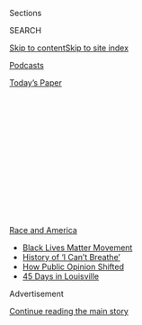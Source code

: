 <div id="app">

<div>

<div>

<div>

<div class="NYTAppHideMasthead css-1q2w90k e1suatyy0">

<div class="section css-ui9rw0 e1suatyy2">

<div class="css-eph4ug er09x8g0">

<div class="css-6n7j50">

</div>

<span class="css-1dv1kvn">Sections</span>

<div class="css-10488qs">

<span class="css-1dv1kvn">SEARCH</span>

</div>

[Skip to content](#site-content)[Skip to site
index](#site-index)

</div>

<div id="masthead-section-label" class="css-1wr3we4 eaxe0e00">

[Podcasts](https://www.nytimes.com/spotlight/podcasts)

</div>

<div class="css-10698na e1huz5gh0">

</div>

</div>

<div id="masthead-bar-one" class="section hasLinks css-15hmgas e1csuq9d3">

<div class="css-uqyvli e1csuq9d0">

</div>

<div class="css-1uqjmks e1csuq9d1">

</div>

<div class="css-9e9ivx">

[](https://myaccount.nytimes.com/auth/login?response_type=cookie&client_id=vi)

</div>

<div class="css-1bvtpon e1csuq9d2">

[Today’s
Paper](https://www.nytimes.com/section/todayspaper)

</div>

</div>

</div>

</div>

<div data-aria-hidden="false">

<div id="site-content" data-role="main">

<div>

<div class="css-1aor85t" style="opacity:0.000000001;z-index:-1;visibility:hidden">

<div class="css-1hqnpie">

<div class="css-epjblv">

<span class="css-17xtcya">[Podcasts](/spotlight/podcasts)</span><span class="css-x15j1o">|</span><span class="css-fwqvlz">So
Y’all Finally Get
It</span>

</div>

<div class="css-k008qs">

<div class="css-1iwv8en">

<span class="css-18z7m18"></span>

<div>

</div>

</div>

<span class="css-1n6z4y">https://nyti.ms/38Hzu7r</span>

<div class="css-1705lsu">

<div class="css-4xjgmj">

<div class="css-4skfbu" data-role="toolbar" data-aria-label="Social Media Share buttons, Save button, and Comments Panel with current comment count" data-testid="share-tools">

  - 
  - 
  - 
  - 
    
    <div class="css-6n7j50">
    
    </div>

  - 

</div>

</div>

</div>

</div>

</div>

</div>

<div id="NYT_TOP_BANNER_REGION" class="css-13pd83m">

<div>

<div id="styln-prism-menu-1590763508878" class="section interactive-content interactive-size-medium css-1edisqu">

<div class="css-17ih8de interactive-body">

<div id="scroll-container" class="css-1gj85ro">

[<span class="styln-title-wrap"><span class="css-1pje3qr">Race
and</span><span class="css-1pje3qr">
America</span></span>](https://www.nytimes.com/news-event/george-floyd-protests-minneapolis-new-york-los-angeles?action=click&pgtype=Article&state=default&region=TOP_BANNER&context=storylines_menu)

  - [Black Lives Matter
    Movement](https://www.nytimes.com/interactive/2020/07/03/us/george-floyd-protests-crowd-size.html?action=click&pgtype=Article&state=default&region=TOP_BANNER&context=storylines_menu)
  - [History of ‘I Can’t
    Breathe’](https://www.nytimes.com/interactive/2020/06/28/us/i-cant-breathe-police-arrest.html?action=click&pgtype=Article&state=default&region=TOP_BANNER&context=storylines_menu)
  - [How Public Opinion
    Shifted](https://www.nytimes.com/interactive/2020/06/10/upshot/black-lives-matter-attitudes.html?action=click&pgtype=Article&state=default&region=TOP_BANNER&context=storylines_menu)
  - [45 Days in
    Louisville](https://www.nytimes.com/interactive/2020/07/16/us/black-lives-matter-protests-louisville-breonna-taylor.html?action=click&pgtype=Article&state=default&region=TOP_BANNER&context=storylines_menu)

</div>

</div>

</div>

</div>

</div>

<div id="top-wrapper" class="css-1sy8kpn">

<div id="top-slug" class="css-l9onyx">

Advertisement

</div>

[Continue reading the main
story](#after-top)

<div class="ad top-wrapper" style="text-align:center;height:100%;display:block;min-height:250px">

<div id="top" class="place-ad" data-position="top" data-size-key="top">

</div>

</div>

<div id="after-top">

</div>

</div>

<div>

<div class="css-1g7y0i5 e1drnplw0">

<div class="css-1ceswkc e1drnplw1">

</div>

<div class="css-f2fzwx e1drnplw2">

<div data-aria-labelledby="modal-title" data-role="region">

<div id="modal-title" class="css-mln36k">

transcript

</div>

<div class="css-pbq7ev">

</div>

<span>Back to Still
Processing</span>

<div class="css-f6lhej">

<div class="css-1ialerq">

<div class="css-1701swk">

bars

</div>

<div>

<div class="css-1t7yl1y">

0:00/26:29

</div>

<div class="css-og85jy">

\-26:29

</div>

</div>

</div>

</div>

<div class="css-15fbio0">

<div class="css-1p4nyns">

transcript

## So Y’all Finally Get It

### Hosted by Wesley Morris and Jenna Wortham. Produced by Hans Buetow and edited by Sara Sarasohn.

#### America just won’t let us rest.

Thursday, July 9th, 2020

</div>

  - \[music\]

  - jenna wortham  
    Look, I know that we said we were on break until the fall. But —

  - \[laughter\]

  - jenna wortham  
    — so much happened, we just had to reunite and talk about it. So the
    first thing we did was a live event for New York Times Events. And
    we did it over video call a few weeks ago. And we wanted to share an
    excerpt of that conversation with our listeners, for those who might
    have missed it.

  - wesley morris  
    Right. And that day we were talking about empathy and hope. And
    those are still things that we’re going to continue to talk about,
    and things we’ve always talked about. And a lot of what we were
    doing with each other was the actual real time working out of our
    thoughts and our feelings. So it’s going to sound like we’re
    unplugged, basically, and just thinking through this without the —
    you know, all of the bells and whistles of a regular episode.

  - jenna wortham  
    It’s — we were where we were. And because we’re us, we realize
    there’s more to do. So good news, I guess? I don’t know. We’ve got
    two more episodes coming in the next two weeks. We dive into our
    thoughts, our feelings, and continue to process everything that’s
    happening in America right now.

  - wesley morris  
    Jenna, that is great news. It’s great news\!

  - jenna wortham  
    (LAUGHS) Yeah. So please enjoy the first part of our midsummer
    trilogy, and stay tuned for more.

  - \[music\]

  - jenna wortham  
    Well, thank you to everyone for joining us today. I’m Jenna Wortham.

  - wesley morris  
    I’m Wesley Morris. We’re two New York Times writers, stuck in our
    houses.

  - jenna wortham  
    And this is “Still Processing.”

\[laughter\]

\[music\]

  - jenna wortham  
    Well, we’re here today — we’re gathered here today —

  - wesley morris  
    Oh my goodness.

  - jenna wortham  
    — because this country won’t quit. It really won’t quit. I mean, I’m
    — listen. I was in the park today having lunch and with a friend,
    socially distant, and just taking a break offline. One of my
    meditation healer friends — we were just really taking in the air.
    And, you know, it’s in New York now — it’s as common as hearing a
    siren or anything else. You hear the cheers of “Black lives matter.”
    And it brings me to tears. I was running a little late for this. I
    stopped to watch the procession, and it was actually children. It
    was a a ton right in the middle of Bed-Stuy saying “Black kids
    matter.” And I was just openly weeping. That symbolism — I mean,
    that’s not symbolism. That’s, like, policy in action. You know?
    That, to me, is a political action that’s so important. And I’m
    like, yes, this is what it means to be alive right now in this
    moment in 2020. But I don’t trust it just because you’ve taped up a
    Black power fist onto the front or your business or on the front of
    your home. It’s got to look more — it just has to look more dynamic
    than that. Y’all got to show us more. And it needs to be more than
    this because this is a global problem. And it’s not just enough to
    put a banner on it. The banner is not a Band-Aid.

  - wesley morris  
    Right. Now, I agree. But OK, so what do you think — because I
    actually — I’ve been thinking a lot about what — the question is
    always, where do we go from here? There are some of America’s great
    thinkers wrestling with this question. And there’s no answer. Right?
    I mean, there’s no one answer. But I think we should ask for
    everything. There’s not a thing we shouldn’t be asking for.

  - jenna wortham  
    Yes.

  - wesley morris  
    I mean, shoot the moon? I want to shoot Saturn. This is the moment
    where there is no crazy thing to ask. Because if you know anything
    about what’s happened in this country, everything that’s led to this
    moment is the crazy thing.

  - jenna wortham  
    Right.

  - wesley morris  
    And asking to undo it is the only sane thing we can do. And I feel
    like asking for, asking for as much as we can get. Because, I’ve
    said this to you, and I’m just going to — I’m going to float this
    out here. I don’t know. This is not really truly tested material.

  - jenna wortham  
    Oh, OK.

  - wesley morris  
    But it is really important to think about what it means to treat all
    Americans like Black people. And white people, either seeing or
    experiencing what it’s like to be at the police — at the hands of
    the police, at the whims of the police in some cases —

  - jenna wortham  
    That’s right. That’s right.

  - wesley morris  
    — I think that the — let everybody go to a crappy public school or
    an underfunded public school in this country that is actively,
    actively starved of resources, actively neglected. The problem in
    this entire situation has always been a matter of empathy. It’s
    always been not being able to imagine that the people undergoing all
    this unequal treatment were actual people or that they didn’t
    deserve that.

  - jenna wortham  
    Yes.

  - wesley morris  
    Because what was happening with these other shootings before?

  - jenna wortham  
    Right. Right.

  - wesley morris  
    There would always be somebody who would have some extenuating
    circumstances they didn’t know anything about. And I think there’s —
    
    one of the things that’s been happening the whole time was the
    extenuating circumstance or extenuating excuse: “Well, they must
    have done something.”

  - jenna wortham  
    Right. Right.

  - wesley morris  
    Michael Brown must have done something. Eric Garner must have done
    something. But that question of what they did is immediately —

  - jenna wortham  
    Right.

  - wesley morris  
    — the cost can’t be their life for selling loose cigarettes.

  - jenna wortham  
    That’s right. So it’s like, the next question is, so what? Right?

  - wesley morris  
    Right.

  - jenna wortham  
    So what? It doesn’t give the police free license just to kill
    people, right, just to shoot people at will or all the other things
    they do. But, yeah, I agree. I’m listening.

  - wesley morris  
    So I’m saying that what we’ve got right now is the closing of an
    empathy gap. And some of that is just pure empirical experience on
    behalf of some of these people who were marching alongside Black
    people.

  - jenna wortham  
    Yes.

  - wesley morris  
    And it’s the experience of understanding — and I don’t know —
    there’s no way to quantify this, but I wonder how far out the
    empathy goes. Right? And this is why I’m saying there’s no thing
    that should not be demanded right now, in some ways.

  - jenna wortham  
    But my asterisk, to your point, is that there is an empathy gap
    that’s being closed. And I think I’m really urging for
    watchfulness around how much empathy there is, and kind of where
    it’s being directed. Right? Because the world and the country is
    outraged about George Floyd. And that same vector of outrage and
    anger is not being directed towards what happened to Breonna Taylor,
    what happened to Tony McDade. And so what is interesting to me right
    now, and what I’m really thinking through, is how do we make this
    moment as intersectional as possible and remind everyone that all
    Black lives matter? Right? Women matter. Queer people matter. Trans
    Black people matter. You know? And I think that it’s been tough
    because it’s mixed. Right? There is a lot of empathy around Mr.
    Floyd. But is that empathy being shared for Miss Taylor? Right? Is
    that empathy being shared for Miss Dior, who was attacked in
    Minneapolis as well? And so it needs to be inclusive. It has to be
    inclusive. Because, if not, then we’re just perpetuating the same
    systemic, misogynistic, patriarchical problems.
    
    There has to be enough empathy for all of us. It cannot just be
    about cis Black men, right, who are suffering at the hands of state
    violence. It has to be about everybody. So that’s kind of where I
    get a little bit tripped up. But I do want to say — OK, so as you’ve
    been talking I’ve been thinking. And something that is meaningful
    for me that I’ve seen, because I do think that cultural — cultural
    shifts do shape societal shifts. I mean, absolutely. And so small
    shifts like Legos, right, saying we’re not going to do any more
    police officer Legos — “COPS” coming off the air — although, I think
    that damage has been done. That’s a long overdue thing. Yeah. I
    think that it will be really interesting to see, well, how are
    police officers represented on all the “S.V.U.” shows going forward?
    How are police officers represented from here on out? I think that’s
    actually more interesting, to me. But the fact that those shifts are
    starting to happen feel important. Because, like you say, it’s like,
    we do get these — we get these images about what law and order mean
    imprinted into our minds. And to sort of start having some of that
    untangling happen in real time feels — I do think that’s what I feel
    strongly about.

  - wesley morris  
    I guess the reason I’m exasperated by some of these things is
    because they’re not even symbolic. They’re merely cosmetic. Right?

  - jenna wortham  
    Right.

  - wesley morris  
    And I think NASCAR vowing to purge its races of Confederate flag
    imagery is an interesting and meaningful symbolic change that I
    don’t see being enforced. To the degree that I’m a journalist at
    all —

  - jenna wortham  
    (LAUGHS)

  - wesley morris  
    — there’s a little tiny part of me that wants to put on a little
    disguise and just go down and just check things out. You can purge
    all the Confederate flags you want. You know what you can’t purge?
    My fear of going into a NASCAR race at Talladega.

  - jenna wortham  
    That very valid fear, my friend. Don’t you dare go. I will not let
    you go. But that’s the thing. It’s like, I don’t like how we’re
    being asked to gauge the sincerity of these decisions. And it feels
    like unfair labor that I have to do. It doesn’t feel valid or
    sincere at all to me.

  - wesley morris  
    But you and I went on the “CBS Morning Show” after — I don’t know if
    you remember this.

  - jenna wortham  
    Are you kidding me? Of course. Anyway, go on. Yes, we went on “CBS
    This Morning” after the white supremacist rally in Charlottesville.

  - wesley morris  
    Yeah. The question was, what kind of work do we need to do to get
    these things to stop? And we both almost said in unison, not our
    job. We’ve been doing it.

  - jenna wortham  
    Not on us. Yeah.

  - wesley morris  
    We’ve done it. But I really believe that. And I think that we have
    given, I mean, bread crumbs, blueprints, instruction manuals. It’s
    all already out there. And I think that one of the things that’s
    important about this moment that’s really interesting to think about
    is like, there are concrete — the ways in which now is different
    from five years ago is that Black Lives Matter was repeatedly dogged
    for not like, “What do y’all want? What do you want? What do you
    stand for?”

  - jenna wortham  
    You’re disorganized.

  - wesley morris  
    “What do you believe?”

  - jenna wortham  
    And I have to say, I think that’s why the question of empathy haunts
    me. Right? I don’t know what that means. And I’ve been revisiting
    Angela Davis and Kwame Ture. If you haven’t listened to — I think
    it’s his 1966 speech where Kwame Ture, who at the time, was
    Stokely Carmichael, gives this this speech about this idea of Black
    power, right at Berkeley, and is talking about you can’t just have
    empathy for Black people you’ve decided are good or OK. Because
    that, in itself, like, a type of Black life worth fighting for — is
    a — is a function of racism. And that’s something that I struggle
    with because I think, even being in Brooklyn, what does it mean to
    see a procession of people walking through Fort Greene, Flatbush,
    Bed-Stuy, saying Black life matters, and you’re white? Does it
    matter to you? Because, from where I’m sitting, you seem like you
    have no problem \[INAUDIBLE\] Black people out of this city, pushing
    Black people into different neighborhoods, pushing them out of their
    historically Black — I don’t know. So I think there is this kind of
    cognitive dissonance to this moment, too, of like, well, what — and
    I think that’s what I keep coming back to. It’s like, I can hold the
    enormity and the magnitude and tears. I was crying into the sunset
    last night, just really thinking about this kind of recognition
    that’s happening. And at the same time, this sort of deep
    reckoning and recognition that I don’t trust is happening on a
    cellular level, right, because of all of these ways in which the
    history of this country and the history of Black people in this
    world you know have not been treated as mattering. And so the idea —
    there’s a learning curve. There’s a curve. And so for this question
    of who — how do we get empathy, right, I think the empathy is there.
    But I think it’s still at a comfortable level. And I’m really
    interested in the discomforting empathy. Right? When you’re being
    asked to care about not just Black life when it involves our death,
    but when you’re being asked to care about Black life at every single
    level. Right? Like, Black life having the same access to housing as
    you. People having the same job opportunities — I mean, we’re seeing
    this racial reckoning happening online right now where all these
    people are coming out about experiencing macro aggressions and
    racism in different professions and fields. From the food industry,
    to media, to writing, to television, to — and it’s unearthing all of
    these ways in which people have felt marginalized, and not in a way
    that they were called, hey, you’re the n-word. Right? But like, oh,
    you’re not qualified. And all of these subliminal ways that racism
    manifests to keep Black people from having things that white people
    have \[INAUDIBLE\]. You know? I don’t know. So I, I just don’t —
    that’s the part — I just want to say that that’s the part, for me,
    that I don’t think is our work. I think white people really need to
    look inside themselves and think about how they really feel about
    Black people, and face their own anti-Blackness. Because, listen,
    growing up in America I had to face my own anti-Blackness. That’s
    work I had to do because I grew up in a culture steeped in it. So I
    had to do that work for myself. So I don’t believe that you don’t
    have it, too. Last thing I just want to say really quickly is that —

  - wesley morris  
    Last thing you want to say? This is your show\! You can say whatever
    you want.

  - jenna wortham  
    I’m sorry. I know\! But I feel like you were — I can see you and I
    know you so well that I know you want to say something. So that’s
    why I was just like, trying to rewind —

  - wesley morris  
    Not anymore. I’m in the choir, baby. Go on.

  - jenna wortham  
    I forgot, actually. It’ll come back to me.

  - wesley morris  
    (LAUGHS)

  - jenna wortham  
    Go ahead. After all that, I know. (LAUGHS) I keep lighting my palo
    santo because this conversation is making me so worked up. I’m like,
    I got to cleanse the air while we’re talking because it’s really
    heavy. But you said you were going to speak, so you speak. And then
    I’ll remember.

  - wesley morris  
    Well, no. I mean, what you were talking about was — you were sort of
    addressing all of the ways in which things would need to change in
    order for this to have achieved all that it has the potential to,
    right, and all of the ways in which Black Americans have been
    historically disserved. But it’s funny to talk about history.
    Because history is —
    
    it’s the present. Right? I mean, George Floyd’s death. That is a
    21st century death. It is a 20th century death. It’s a 19th century
    death. It’s an 18th century death. He died a death that’s been died
    for centuries. And so this idea of history is a really — I mean,
    we’ve been talking a lot since the pandemic hit, people have been
    joking about time. And I’ve been joking about time, knowing what day
    is what. I feel like there’s something about what’s happening right
    now that is beyond us.

  - jenna wortham  
    Yes. Yes.

  - wesley morris  
    It is cosmic.

  - jenna wortham  
    Yes. Speak.

  - wesley morris  
    And it is like somebody dialed for help in 1619 and somebody finally
    picked up the phone in 2020.

  - jenna wortham  
    Yes.

  - wesley morris  
    And I feel like the cosmic story that’s unfolding right now is, a
    call that got placed 401 years ago is finally being answered.

  - jenna wortham  
    That’s right.

  - wesley morris  
    And we’ll see what resources show up. These things have been ready
    to be toppled the whole time. It just needed more bodies, more
    force, more belief, more time to think about what it means to
    topple, and what you put in its place. And we’re in the middle of
    thinking about all of these things and thinking about them
    collectively, and understanding that the stakes are so high that to
    get it wrong — I don’t know what getting it wrong looks like. I
    guess getting it wrong looks like doing nothing. But this is why I’m
    really a big believer in just asking or demanding — demanding the
    most.

  - jenna wortham  
    You know and you — I’m so happy we’re processing this right now
    because you do always kind of push my thinking forward. And I feel
    like I do start to knit together the pieces of what you’re saying,
    and kind of integrate it into my own thinking while we’re talking.
    So thanks for just sharing so freely and vulnerably. What I was
    going to say earlier that I lost my train on was, in terms of the
    question of empathy, like getting white people to understand how
    deep the anti-Blackness goes, that’s not my job. I also am not
    leaving it to you guys to fix the world even though you broke it
    because I don’t trust that. I don’t trust y’all to fix what you
    broke\!

  - wesley morris  
    (LAUGHS)

  - jenna wortham  
    So I do think there is this incredible opportunity. I’ve seen people
    be like, not my problem. Like, it’s y’all’s to fix. And I’m like, do
    we trust that, though? Come on. Y’all saw “Get Out.” No\!

  - wesley morris  
    Yeah. I agree.

  - jenna wortham  
    OK. So I’m just getting to the questions. There is a question from
    somebody named Chase. Thank you for your question, Chase. Where is
    your hope coming from? What helps you access the hope and not just
    feel despair?

  - wesley morris  
    That this is different. This is fundamentally different. Every elder
    that I’ve spoken to recognizes that it’s different. A lot of older
    people feel hope. I mean, you know, John Lewis — there’s a
    documentary about the congressman and civil rights hero, John Lewis.
    And I’ve been thinking a lot about what — I’m praying for him every
    day, by the way, and his health. But what must it be like to be a
    John Lewis-level person, a Jesse Jackson-level person, and see what
    is happening right now, and to know that there is something
    different about what’s going on. And I think that that is a thing
    that — but I think hope is important. I think hope is — we are a
    people of hope, even when it doesn’t seem like we should have any or
    should be hopeful at all. We have it. We keep it. It’s a little
    pilot light that keeps us going, a lot of us.
    
    I don’t want to be at hope yet. I want to be at observance. I want
    to still be mad. I still want to be in awe of what is happening. I’m
    not — hope is kind of always there for me. But for people who are
    despairing, there’s hope to be found in all that chaos.

  - jenna wortham  
    Well put. Beautifully said.

  - wesley morris  
    What’s our next question?

  - jenna wortham  
    Well, there is one last question, which I think we can answer, which
    is, what are you grateful for right now?
    
    My gosh. I mean, I’m grateful to be alive. I’m grateful to be able
    to use this platform. I’m grateful to hold space. I feel very called
    to this work that you and I do. And I think that it is important and
    it is dire. And I’m grateful that I feel prepared. I feel prepared
    for right now.

  - wesley morris  
    That’s — oh, interesting.

  - jenna wortham  
    I don’t think I was ready — I wasn’t ready —

  - wesley morris  
    That’s interesting.

  - jenna wortham  
    — in 2012, 2013, ‘14. Pick a year. It was so painful. I didn’t have
    the tools to really allow myself to feel the deep grief, and the
    anger, and the rage, and the fatigue. And I’ve been working on
    myself to really get to a place where I can hold so much emotion and
    not be afraid of it. Because to face the unfairness and cruelty that
    Black people face in this country is to face your own obsolescence,
    in a way. It’s like, to really sit with what it means to — we are
    living under a government that does not value Black life, and will —
    has no problem showing us over and over again how little it cares.

  - wesley morris  
    It doesn’t value anybody’s life, really.

  - jenna wortham  
    Yeah. But I’m just going to keep it centered on —

  - wesley morris  
    I know. I know. I just — (LAUGHS)

  - jenna wortham  
    I guess what I’m really trying to say, though, is that to be a Black
    person in America is to face existential despair. Because how do you
    grapple with the depths of disregard and lack of care, and still get
    up in the morning? You know? And so I think I’m really grateful that
    I have the tools for myself, and I’m also in a position to share
    them with others. So, I don’t know, it’s hard. I feel equipped and I
    feel ready.

  - wesley morris  
    I feel like — that’s powerful. Like, the readiness — the readiness.
    I feel that is part of what this moment is for me, too. I’m ready.
    And I think so many of us are ready.

  - jenna wortham  
    Yeah.

  - wesley morris  
    We’ve been ready. But this is the moment for all that previous work.

  - jenna wortham  
    I agree.

  - wesley morris  
    We’re ready.

\[music\]

  - jenna wortham  
    That feels like a good note to end on. I mean, thank you to
    everybody who tuned in. Thank you to everybody who follows our work.

  - wesley morris  
    Thanks, everybody. And we’ll be back. We’re going to get back. We’ll
    be recording soon.

\[music\]

jenna wortham

Ah, Wesley, we were so young just a month ago.

wesley morris

(LAUGHS)

jenna wortham

That was our live event on June 12 with NYT Events. And it’s only been a
month, but it actually could have been a decade. So we’re going to do a
lot more processing, and we’re going to expand on the ideas that we
touched upon in that live event. So buckle up. There are two more
episodes in the pipeline. You heard that right\! Two more brand new
“Still Processing” episodes coming into your feeds. Stay tuned.

\[music\]

wesley morris

“Still Processing” is a product of The New York Times.

jenna wortham

It is produced by Hans Buetow.

wesley morris

And our editors are Sara Sarasohn and Sasha Weiss.

jenna wortham

Our engineer is Jake Gorski.

wesley morris

Our theme song is “World Restart” by Kindness, and it’s from the album
“Otherness.”

jenna wortham

And you can find all of our various shows and past things at
NYTimes.com/StillProcessing.

wesley morris

Bye everybody. We’ll talk to you next week.

jenna wortham

(LAUGHS) See you
soon.

\[music\]

</div>

</div>

</div>

</div>

<div style="position:absolute;width:0;height:0;visibility:hidden;display:none">

</div>

<div style="width:100%">

<div class="css-18qqsen e1eullfg0" style="background-image:url(https://static01.nyt.com/images/2019/09/15/podcasts/still-processing-album-art-2/still-processing-album-art-2-videoFifteenBySeven2610-v2.png)">

<div class="css-1hmsypo e1eullfg2">

<div class="css-131hid3 e1eullfg3">

<div class="css-1uhi299 e1eullfg1">

</div>

<div class="css-1tloyb6">

<div class="css-1kltdsh ehra6vc0">

[<span class="css-1f76qa2">![Still Processing
logo](https://static01.nyt.com/images/2019/09/15/podcasts/still-processing-album-art-2/still-processing-album-art-2-square320.jpg)<span>Still
Processing</span></span>](https://www.nytimes.com/column/still-processing-podcast)<span class="css-1lhttlg ehra6vc1"><span class="css-sj5ozi ehra6vc2">Subscribe:</span></span>

  - [Apple Podcasts](https://itunes.apple.com/us/podcast/id1151436460)
  - [Google
    Podcasts](https://www.google.com/podcasts?feed=aHR0cHM6Ly9yc3MuYXJ0MTkuY29tL255dC1zdGlsbC1wcm9jZXNzaW5n)

</div>

</div>

<div class="css-1r0dpua e1eullfg4">

<div class="css-1gu519p edye5kn0">

<div>

# So Y’all Finally Get It

## America just won’t let us rest.

</div>

<span class="css-lsnb14 edye5kn4">Hosted by Wesley Morris and Jenna
Wortham. Produced by Hans Buetow and edited by Sara Sarasohn.</span>

<div class="css-1vd84sn">

<span class="css-16bt4xd">Transcript</span>

</div>

</div>

<div class="css-1g7y0i5 e1drnplw0">

<div class="css-1ceswkc e1drnplw1">

</div>

<div class="css-f2fzwx e1drnplw2">

<div data-aria-labelledby="modal-title" data-role="region">

<div id="modal-title" class="css-mln36k">

transcript

</div>

<div class="css-pbq7ev">

</div>

<span>Back to Still
Processing</span>

<div class="css-f6lhej">

<div class="css-1ialerq">

<div class="css-1701swk">

bars

</div>

<div>

<div class="css-1t7yl1y">

0:00/26:29

</div>

<div class="css-og85jy">

\-0:00

</div>

</div>

</div>

</div>

<div class="css-15fbio0">

<div class="css-1p4nyns">

transcript

## So Y’all Finally Get It

### Hosted by Wesley Morris and Jenna Wortham. Produced by Hans Buetow and edited by Sara Sarasohn.

#### America just won’t let us rest.

Thursday, July 9th, 2020

</div>

  - \[music\]

  - jenna wortham  
    Look, I know that we said we were on break until the fall. But —

  - \[laughter\]

  - jenna wortham  
    — so much happened, we just had to reunite and talk about it. So the
    first thing we did was a live event for New York Times Events. And
    we did it over video call a few weeks ago. And we wanted to share an
    excerpt of that conversation with our listeners, for those who might
    have missed it.

  - wesley morris  
    Right. And that day we were talking about empathy and hope. And
    those are still things that we’re going to continue to talk about,
    and things we’ve always talked about. And a lot of what we were
    doing with each other was the actual real time working out of our
    thoughts and our feelings. So it’s going to sound like we’re
    unplugged, basically, and just thinking through this without the —
    you know, all of the bells and whistles of a regular episode.

  - jenna wortham  
    It’s — we were where we were. And because we’re us, we realize
    there’s more to do. So good news, I guess? I don’t know. We’ve got
    two more episodes coming in the next two weeks. We dive into our
    thoughts, our feelings, and continue to process everything that’s
    happening in America right now.

  - wesley morris  
    Jenna, that is great news. It’s great news\!

  - jenna wortham  
    (LAUGHS) Yeah. So please enjoy the first part of our midsummer
    trilogy, and stay tuned for more.

  - \[music\]

  - jenna wortham  
    Well, thank you to everyone for joining us today. I’m Jenna Wortham.

  - wesley morris  
    I’m Wesley Morris. We’re two New York Times writers, stuck in our
    houses.

  - jenna wortham  
    And this is “Still Processing.”

\[laughter\]

\[music\]

  - jenna wortham  
    Well, we’re here today — we’re gathered here today —

  - wesley morris  
    Oh my goodness.

  - jenna wortham  
    — because this country won’t quit. It really won’t quit. I mean, I’m
    — listen. I was in the park today having lunch and with a friend,
    socially distant, and just taking a break offline. One of my
    meditation healer friends — we were just really taking in the air.
    And, you know, it’s in New York now — it’s as common as hearing a
    siren or anything else. You hear the cheers of “Black lives matter.”
    And it brings me to tears. I was running a little late for this. I
    stopped to watch the procession, and it was actually children. It
    was a a ton right in the middle of Bed-Stuy saying “Black kids
    matter.” And I was just openly weeping. That symbolism — I mean,
    that’s not symbolism. That’s, like, policy in action. You know?
    That, to me, is a political action that’s so important. And I’m
    like, yes, this is what it means to be alive right now in this
    moment in 2020. But I don’t trust it just because you’ve taped up a
    Black power fist onto the front or your business or on the front of
    your home. It’s got to look more — it just has to look more dynamic
    than that. Y’all got to show us more. And it needs to be more than
    this because this is a global problem. And it’s not just enough to
    put a banner on it. The banner is not a Band-Aid.

  - wesley morris  
    Right. Now, I agree. But OK, so what do you think — because I
    actually — I’ve been thinking a lot about what — the question is
    always, where do we go from here? There are some of America’s great
    thinkers wrestling with this question. And there’s no answer. Right?
    I mean, there’s no one answer. But I think we should ask for
    everything. There’s not a thing we shouldn’t be asking for.

  - jenna wortham  
    Yes.

  - wesley morris  
    I mean, shoot the moon? I want to shoot Saturn. This is the moment
    where there is no crazy thing to ask. Because if you know anything
    about what’s happened in this country, everything that’s led to this
    moment is the crazy thing.

  - jenna wortham  
    Right.

  - wesley morris  
    And asking to undo it is the only sane thing we can do. And I feel
    like asking for, asking for as much as we can get. Because, I’ve
    said this to you, and I’m just going to — I’m going to float this
    out here. I don’t know. This is not really truly tested material.

  - jenna wortham  
    Oh, OK.

  - wesley morris  
    But it is really important to think about what it means to treat all
    Americans like Black people. And white people, either seeing or
    experiencing what it’s like to be at the police — at the hands of
    the police, at the whims of the police in some cases —

  - jenna wortham  
    That’s right. That’s right.

  - wesley morris  
    — I think that the — let everybody go to a crappy public school or
    an underfunded public school in this country that is actively,
    actively starved of resources, actively neglected. The problem in
    this entire situation has always been a matter of empathy. It’s
    always been not being able to imagine that the people undergoing all
    this unequal treatment were actual people or that they didn’t
    deserve that.

  - jenna wortham  
    Yes.

  - wesley morris  
    Because what was happening with these other shootings before?

  - jenna wortham  
    Right. Right.

  - wesley morris  
    There would always be somebody who would have some extenuating
    circumstances they didn’t know anything about. And I think there’s —
    
    one of the things that’s been happening the whole time was the
    extenuating circumstance or extenuating excuse: “Well, they must
    have done something.”

  - jenna wortham  
    Right. Right.

  - wesley morris  
    Michael Brown must have done something. Eric Garner must have done
    something. But that question of what they did is immediately —

  - jenna wortham  
    Right.

  - wesley morris  
    — the cost can’t be their life for selling loose cigarettes.

  - jenna wortham  
    That’s right. So it’s like, the next question is, so what? Right?

  - wesley morris  
    Right.

  - jenna wortham  
    So what? It doesn’t give the police free license just to kill
    people, right, just to shoot people at will or all the other things
    they do. But, yeah, I agree. I’m listening.

  - wesley morris  
    So I’m saying that what we’ve got right now is the closing of an
    empathy gap. And some of that is just pure empirical experience on
    behalf of some of these people who were marching alongside Black
    people.

  - jenna wortham  
    Yes.

  - wesley morris  
    And it’s the experience of understanding — and I don’t know —
    there’s no way to quantify this, but I wonder how far out the
    empathy goes. Right? And this is why I’m saying there’s no thing
    that should not be demanded right now, in some ways.

  - jenna wortham  
    But my asterisk, to your point, is that there is an empathy gap
    that’s being closed. And I think I’m really urging for
    watchfulness around how much empathy there is, and kind of where
    it’s being directed. Right? Because the world and the country is
    outraged about George Floyd. And that same vector of outrage and
    anger is not being directed towards what happened to Breonna Taylor,
    what happened to Tony McDade. And so what is interesting to me right
    now, and what I’m really thinking through, is how do we make this
    moment as intersectional as possible and remind everyone that all
    Black lives matter? Right? Women matter. Queer people matter. Trans
    Black people matter. You know? And I think that it’s been tough
    because it’s mixed. Right? There is a lot of empathy around Mr.
    Floyd. But is that empathy being shared for Miss Taylor? Right? Is
    that empathy being shared for Miss Dior, who was attacked in
    Minneapolis as well? And so it needs to be inclusive. It has to be
    inclusive. Because, if not, then we’re just perpetuating the same
    systemic, misogynistic, patriarchical problems.
    
    There has to be enough empathy for all of us. It cannot just be
    about cis Black men, right, who are suffering at the hands of state
    violence. It has to be about everybody. So that’s kind of where I
    get a little bit tripped up. But I do want to say — OK, so as you’ve
    been talking I’ve been thinking. And something that is meaningful
    for me that I’ve seen, because I do think that cultural — cultural
    shifts do shape societal shifts. I mean, absolutely. And so small
    shifts like Legos, right, saying we’re not going to do any more
    police officer Legos — “COPS” coming off the air — although, I think
    that damage has been done. That’s a long overdue thing. Yeah. I
    think that it will be really interesting to see, well, how are
    police officers represented on all the “S.V.U.” shows going forward?
    How are police officers represented from here on out? I think that’s
    actually more interesting, to me. But the fact that those shifts are
    starting to happen feel important. Because, like you say, it’s like,
    we do get these — we get these images about what law and order mean
    imprinted into our minds. And to sort of start having some of that
    untangling happen in real time feels — I do think that’s what I feel
    strongly about.

  - wesley morris  
    I guess the reason I’m exasperated by some of these things is
    because they’re not even symbolic. They’re merely cosmetic. Right?

  - jenna wortham  
    Right.

  - wesley morris  
    And I think NASCAR vowing to purge its races of Confederate flag
    imagery is an interesting and meaningful symbolic change that I
    don’t see being enforced. To the degree that I’m a journalist at
    all —

  - jenna wortham  
    (LAUGHS)

  - wesley morris  
    — there’s a little tiny part of me that wants to put on a little
    disguise and just go down and just check things out. You can purge
    all the Confederate flags you want. You know what you can’t purge?
    My fear of going into a NASCAR race at Talladega.

  - jenna wortham  
    That very valid fear, my friend. Don’t you dare go. I will not let
    you go. But that’s the thing. It’s like, I don’t like how we’re
    being asked to gauge the sincerity of these decisions. And it feels
    like unfair labor that I have to do. It doesn’t feel valid or
    sincere at all to me.

  - wesley morris  
    But you and I went on the “CBS Morning Show” after — I don’t know if
    you remember this.

  - jenna wortham  
    Are you kidding me? Of course. Anyway, go on. Yes, we went on “CBS
    This Morning” after the white supremacist rally in Charlottesville.

  - wesley morris  
    Yeah. The question was, what kind of work do we need to do to get
    these things to stop? And we both almost said in unison, not our
    job. We’ve been doing it.

  - jenna wortham  
    Not on us. Yeah.

  - wesley morris  
    We’ve done it. But I really believe that. And I think that we have
    given, I mean, bread crumbs, blueprints, instruction manuals. It’s
    all already out there. And I think that one of the things that’s
    important about this moment that’s really interesting to think about
    is like, there are concrete — the ways in which now is different
    from five years ago is that Black Lives Matter was repeatedly dogged
    for not like, “What do y’all want? What do you want? What do you
    stand for?”

  - jenna wortham  
    You’re disorganized.

  - wesley morris  
    “What do you believe?”

  - jenna wortham  
    And I have to say, I think that’s why the question of empathy haunts
    me. Right? I don’t know what that means. And I’ve been revisiting
    Angela Davis and Kwame Ture. If you haven’t listened to — I think
    it’s his 1966 speech where Kwame Ture, who at the time, was
    Stokely Carmichael, gives this this speech about this idea of Black
    power, right at Berkeley, and is talking about you can’t just have
    empathy for Black people you’ve decided are good or OK. Because
    that, in itself, like, a type of Black life worth fighting for — is
    a — is a function of racism. And that’s something that I struggle
    with because I think, even being in Brooklyn, what does it mean to
    see a procession of people walking through Fort Greene, Flatbush,
    Bed-Stuy, saying Black life matters, and you’re white? Does it
    matter to you? Because, from where I’m sitting, you seem like you
    have no problem \[INAUDIBLE\] Black people out of this city, pushing
    Black people into different neighborhoods, pushing them out of their
    historically Black — I don’t know. So I think there is this kind of
    cognitive dissonance to this moment, too, of like, well, what — and
    I think that’s what I keep coming back to. It’s like, I can hold the
    enormity and the magnitude and tears. I was crying into the sunset
    last night, just really thinking about this kind of recognition
    that’s happening. And at the same time, this sort of deep
    reckoning and recognition that I don’t trust is happening on a
    cellular level, right, because of all of these ways in which the
    history of this country and the history of Black people in this
    world you know have not been treated as mattering. And so the idea —
    there’s a learning curve. There’s a curve. And so for this question
    of who — how do we get empathy, right, I think the empathy is there.
    But I think it’s still at a comfortable level. And I’m really
    interested in the discomforting empathy. Right? When you’re being
    asked to care about not just Black life when it involves our death,
    but when you’re being asked to care about Black life at every single
    level. Right? Like, Black life having the same access to housing as
    you. People having the same job opportunities — I mean, we’re seeing
    this racial reckoning happening online right now where all these
    people are coming out about experiencing macro aggressions and
    racism in different professions and fields. From the food industry,
    to media, to writing, to television, to — and it’s unearthing all of
    these ways in which people have felt marginalized, and not in a way
    that they were called, hey, you’re the n-word. Right? But like, oh,
    you’re not qualified. And all of these subliminal ways that racism
    manifests to keep Black people from having things that white people
    have \[INAUDIBLE\]. You know? I don’t know. So I, I just don’t —
    that’s the part — I just want to say that that’s the part, for me,
    that I don’t think is our work. I think white people really need to
    look inside themselves and think about how they really feel about
    Black people, and face their own anti-Blackness. Because, listen,
    growing up in America I had to face my own anti-Blackness. That’s
    work I had to do because I grew up in a culture steeped in it. So I
    had to do that work for myself. So I don’t believe that you don’t
    have it, too. Last thing I just want to say really quickly is that —

  - wesley morris  
    Last thing you want to say? This is your show\! You can say whatever
    you want.

  - jenna wortham  
    I’m sorry. I know\! But I feel like you were — I can see you and I
    know you so well that I know you want to say something. So that’s
    why I was just like, trying to rewind —

  - wesley morris  
    Not anymore. I’m in the choir, baby. Go on.

  - jenna wortham  
    I forgot, actually. It’ll come back to me.

  - wesley morris  
    (LAUGHS)

  - jenna wortham  
    Go ahead. After all that, I know. (LAUGHS) I keep lighting my palo
    santo because this conversation is making me so worked up. I’m like,
    I got to cleanse the air while we’re talking because it’s really
    heavy. But you said you were going to speak, so you speak. And then
    I’ll remember.

  - wesley morris  
    Well, no. I mean, what you were talking about was — you were sort of
    addressing all of the ways in which things would need to change in
    order for this to have achieved all that it has the potential to,
    right, and all of the ways in which Black Americans have been
    historically disserved. But it’s funny to talk about history.
    Because history is —
    
    it’s the present. Right? I mean, George Floyd’s death. That is a
    21st century death. It is a 20th century death. It’s a 19th century
    death. It’s an 18th century death. He died a death that’s been died
    for centuries. And so this idea of history is a really — I mean,
    we’ve been talking a lot since the pandemic hit, people have been
    joking about time. And I’ve been joking about time, knowing what day
    is what. I feel like there’s something about what’s happening right
    now that is beyond us.

  - jenna wortham  
    Yes. Yes.

  - wesley morris  
    It is cosmic.

  - jenna wortham  
    Yes. Speak.

  - wesley morris  
    And it is like somebody dialed for help in 1619 and somebody finally
    picked up the phone in 2020.

  - jenna wortham  
    Yes.

  - wesley morris  
    And I feel like the cosmic story that’s unfolding right now is, a
    call that got placed 401 years ago is finally being answered.

  - jenna wortham  
    That’s right.

  - wesley morris  
    And we’ll see what resources show up. These things have been ready
    to be toppled the whole time. It just needed more bodies, more
    force, more belief, more time to think about what it means to
    topple, and what you put in its place. And we’re in the middle of
    thinking about all of these things and thinking about them
    collectively, and understanding that the stakes are so high that to
    get it wrong — I don’t know what getting it wrong looks like. I
    guess getting it wrong looks like doing nothing. But this is why I’m
    really a big believer in just asking or demanding — demanding the
    most.

  - jenna wortham  
    You know and you — I’m so happy we’re processing this right now
    because you do always kind of push my thinking forward. And I feel
    like I do start to knit together the pieces of what you’re saying,
    and kind of integrate it into my own thinking while we’re talking.
    So thanks for just sharing so freely and vulnerably. What I was
    going to say earlier that I lost my train on was, in terms of the
    question of empathy, like getting white people to understand how
    deep the anti-Blackness goes, that’s not my job. I also am not
    leaving it to you guys to fix the world even though you broke it
    because I don’t trust that. I don’t trust y’all to fix what you
    broke\!

  - wesley morris  
    (LAUGHS)

  - jenna wortham  
    So I do think there is this incredible opportunity. I’ve seen people
    be like, not my problem. Like, it’s y’all’s to fix. And I’m like, do
    we trust that, though? Come on. Y’all saw “Get Out.” No\!

  - wesley morris  
    Yeah. I agree.

  - jenna wortham  
    OK. So I’m just getting to the questions. There is a question from
    somebody named Chase. Thank you for your question, Chase. Where is
    your hope coming from? What helps you access the hope and not just
    feel despair?

  - wesley morris  
    That this is different. This is fundamentally different. Every elder
    that I’ve spoken to recognizes that it’s different. A lot of older
    people feel hope. I mean, you know, John Lewis — there’s a
    documentary about the congressman and civil rights hero, John Lewis.
    And I’ve been thinking a lot about what — I’m praying for him every
    day, by the way, and his health. But what must it be like to be a
    John Lewis-level person, a Jesse Jackson-level person, and see what
    is happening right now, and to know that there is something
    different about what’s going on. And I think that that is a thing
    that — but I think hope is important. I think hope is — we are a
    people of hope, even when it doesn’t seem like we should have any or
    should be hopeful at all. We have it. We keep it. It’s a little
    pilot light that keeps us going, a lot of us.
    
    I don’t want to be at hope yet. I want to be at observance. I want
    to still be mad. I still want to be in awe of what is happening. I’m
    not — hope is kind of always there for me. But for people who are
    despairing, there’s hope to be found in all that chaos.

  - jenna wortham  
    Well put. Beautifully said.

  - wesley morris  
    What’s our next question?

  - jenna wortham  
    Well, there is one last question, which I think we can answer, which
    is, what are you grateful for right now?
    
    My gosh. I mean, I’m grateful to be alive. I’m grateful to be able
    to use this platform. I’m grateful to hold space. I feel very called
    to this work that you and I do. And I think that it is important and
    it is dire. And I’m grateful that I feel prepared. I feel prepared
    for right now.

  - wesley morris  
    That’s — oh, interesting.

  - jenna wortham  
    I don’t think I was ready — I wasn’t ready —

  - wesley morris  
    That’s interesting.

  - jenna wortham  
    — in 2012, 2013, ‘14. Pick a year. It was so painful. I didn’t have
    the tools to really allow myself to feel the deep grief, and the
    anger, and the rage, and the fatigue. And I’ve been working on
    myself to really get to a place where I can hold so much emotion and
    not be afraid of it. Because to face the unfairness and cruelty that
    Black people face in this country is to face your own obsolescence,
    in a way. It’s like, to really sit with what it means to — we are
    living under a government that does not value Black life, and will —
    has no problem showing us over and over again how little it cares.

  - wesley morris  
    It doesn’t value anybody’s life, really.

  - jenna wortham  
    Yeah. But I’m just going to keep it centered on —

  - wesley morris  
    I know. I know. I just — (LAUGHS)

  - jenna wortham  
    I guess what I’m really trying to say, though, is that to be a Black
    person in America is to face existential despair. Because how do you
    grapple with the depths of disregard and lack of care, and still get
    up in the morning? You know? And so I think I’m really grateful that
    I have the tools for myself, and I’m also in a position to share
    them with others. So, I don’t know, it’s hard. I feel equipped and I
    feel ready.

  - wesley morris  
    I feel like — that’s powerful. Like, the readiness — the readiness.
    I feel that is part of what this moment is for me, too. I’m ready.
    And I think so many of us are ready.

  - jenna wortham  
    Yeah.

  - wesley morris  
    We’ve been ready. But this is the moment for all that previous work.

  - jenna wortham  
    I agree.

  - wesley morris  
    We’re ready.

\[music\]

  - jenna wortham  
    That feels like a good note to end on. I mean, thank you to
    everybody who tuned in. Thank you to everybody who follows our work.

  - wesley morris  
    Thanks, everybody. And we’ll be back. We’re going to get back. We’ll
    be recording soon.

\[music\]

jenna wortham

Ah, Wesley, we were so young just a month ago.

wesley morris

(LAUGHS)

jenna wortham

That was our live event on June 12 with NYT Events. And it’s only been a
month, but it actually could have been a decade. So we’re going to do a
lot more processing, and we’re going to expand on the ideas that we
touched upon in that live event. So buckle up. There are two more
episodes in the pipeline. You heard that right\! Two more brand new
“Still Processing” episodes coming into your feeds. Stay tuned.

\[music\]

wesley morris

“Still Processing” is a product of The New York Times.

jenna wortham

It is produced by Hans Buetow.

wesley morris

And our editors are Sara Sarasohn and Sasha Weiss.

jenna wortham

Our engineer is Jake Gorski.

wesley morris

Our theme song is “World Restart” by Kindness, and it’s from the album
“Otherness.”

jenna wortham

And you can find all of our various shows and past things at
NYTimes.com/StillProcessing.

wesley morris

Bye everybody. We’ll talk to you next week.

jenna wortham

(LAUGHS) See you soon.

\[music\]

</div>

</div>

</div>

</div>

</div>

<div class="css-1xgepvx e1eullfg5">

</div>

</div>

</div>

</div>

<div class="css-fnovkn e1gfokfg0">

<span class="css-1ly73wi e1tej78p0">Previous</span>

<div class="css-1s78rjm e1gfokfg1">

<div class="css-uq6cyc e1gfokfg3" data-recirc-bar-item="true">

<div class="css-hoe9xz">

<span class="css-nxkttv">More episodes
of</span><span class="css-19zi9mh">Still
Processing</span>

</div>

</div>

<div class="css-uq6cyc e1gfokfg3" data-recirc-bar-item="true">

[![](https://static01.nyt.com/images/2020/07/23/multimedia/23stillprocessing-pix/23stillprocessing-pix-thumbLarge.jpg)](https://www.nytimes.com/2020/07/23/podcasts/hamilton-ziwe-discomfort.html?action=click&module=audio-series-bar&region=header&pgtype=Article)

<div class="css-14o8mz7 e1gfokfg2">

</div>

<div class="css-1qq8bvn">

July 23, 2020<span>  <span class="css-orcm78">•</span> 
38:10</span><span class="css-i5svdo">Ziwe May Destroy
Hamilton</span>

</div>

</div>

<div class="css-uq6cyc e1gfokfg3" data-recirc-bar-item="true">

[![](https://static01.nyt.com/images/2020/07/18/multimedia/16stillprocessing-pix/16stillprocessing-pix-thumbLarge.jpg)](https://www.nytimes.com/2020/07/16/podcasts/reparations-for-aunt-jemima.html?action=click&module=audio-series-bar&region=header&pgtype=Article)

<div class="css-14o8mz7 e1gfokfg2">

</div>

<div class="css-1qq8bvn">

July 16, 2020<span>  <span class="css-orcm78">•</span> 
35:35</span><span class="css-i5svdo">Reparations for Aunt
Jemima\!</span>

</div>

</div>

<div class="css-uq6cyc e1gfokfg3" data-recirc-bar-item="true">

[![](https://static01.nyt.com/images/2020/07/12/podcasts/09stillprocessing-image/xx-stillprocessing-thumbLarge.jpg)](https://www.nytimes.com/2020/07/09/podcasts/still-processing-black-lives-matter.html?action=click&module=audio-series-bar&region=header&pgtype=Article)

<div class="css-14o8mz7 e1gfokfg2">

</div>

<div class="css-1qq8bvn">

July 9, 2020<span>  <span class="css-orcm78">•</span> 
26:29</span><span class="css-i5svdo">So Y’all Finally Get
It</span>

</div>

</div>

<div class="css-uq6cyc e1gfokfg3" data-recirc-bar-item="true">

[![](https://static01.nyt.com/images/2020/05/16/podcasts/14stillprocessing-image/14stillprocessing-image-thumbLarge-v2.jpg)](https://www.nytimes.com/2020/05/14/podcasts/still-processing-westworld-hollywood-utopia-dystopia.html?action=click&module=audio-series-bar&region=header&pgtype=Article)

<div class="css-14o8mz7 e1gfokfg2">

</div>

<div class="css-1qq8bvn">

May 14, 2020<span class="css-i5svdo">New Loop,
America</span>

</div>

</div>

<div class="css-uq6cyc e1gfokfg3" data-recirc-bar-item="true">

[![](https://static01.nyt.com/images/2020/04/28/pageoneplus/28sondheimjp-sp/28sondheimjp-sp-thumbLarge-v4.jpg)](https://www.nytimes.com/2020/05/07/podcasts/still-processing-internet-vulnerability-sondheim-parks-recreation.html?action=click&module=audio-series-bar&region=header&pgtype=Article)

<div class="css-14o8mz7 e1gfokfg2">

</div>

<div class="css-1qq8bvn">

May 7, 2020<span class="css-i5svdo">Does This Phone Make Me Look
Human?</span>

</div>

</div>

<div class="css-uq6cyc e1gfokfg3" data-recirc-bar-item="true">

[![](https://static01.nyt.com/images/2020/05/03/multimedia/30stillpro-image/30stillpro-image-thumbLarge.jpg)](https://www.nytimes.com/2020/04/30/podcasts/still-processing-fiona-apple-fetch-bolt-cutters.html?action=click&module=audio-series-bar&region=header&pgtype=Article)

<div class="css-14o8mz7 e1gfokfg2">

</div>

<div class="css-1qq8bvn">

May 1, 2020<span class="css-i5svdo">Fiona Ex
Machina</span>

</div>

</div>

<div class="css-uq6cyc e1gfokfg3" data-recirc-bar-item="true">

[![](https://static01.nyt.com/images/2020/04/25/arts/23stillprocessing/23stillprocessing-thumbLarge-v3.jpg)](https://www.nytimes.com/2020/04/23/podcasts/still-processing-halle-berry-sharon-stone-catwoman-quarantine.html?action=click&module=audio-series-bar&region=header&pgtype=Article)

<div class="css-14o8mz7 e1gfokfg2">

</div>

<div class="css-1qq8bvn">

April 23, 2020<span class="css-i5svdo">Halle Berry?
Hallelujah.</span>

</div>

</div>

<div class="css-uq6cyc e1gfokfg3" data-recirc-bar-item="true">

[![](https://static01.nyt.com/images/2020/04/20/us/16stillprocessing/16stillprocessing-thumbLarge-v3.jpg)](https://www.nytimes.com/2020/04/16/podcasts/still-processing-AIDS-survive-coronavirus.html?action=click&module=audio-series-bar&region=header&pgtype=Article)

<div class="css-14o8mz7 e1gfokfg2">

</div>

<div class="css-1qq8bvn">

April 16, 2020<span class="css-i5svdo">How to Learn From a
Plague</span>

</div>

</div>

<div class="css-uq6cyc e1gfokfg3" data-recirc-bar-item="true">

[![](https://static01.nyt.com/images/2020/04/11/podcasts/09stillprocessing-image2/09stillprocessing-image2-thumbLarge-v2.jpg)](https://www.nytimes.com/2020/04/09/podcasts/still-processing-tiger-king.html?action=click&module=audio-series-bar&region=header&pgtype=Article)

<div class="css-14o8mz7 e1gfokfg2">

</div>

<div class="css-1qq8bvn">

April 9, 2020<span>  <span class="css-orcm78">•</span> 
39:49</span><span class="css-i5svdo">Frosted
Flakes</span>

</div>

</div>

<div class="css-uq6cyc e1gfokfg3" data-recirc-bar-item="true">

[![](https://static01.nyt.com/images/2020/04/05/arts/02still-processing-highfidelity/13highfidelity-thumbLarge.jpg)](https://www.nytimes.com/2020/04/02/podcasts/high-fidelity-zoe-kravitz.html?action=click&module=audio-series-bar&region=header&pgtype=Article)

<div class="css-14o8mz7 e1gfokfg2">

</div>

<div class="css-1qq8bvn">

April 2, 2020<span>  <span class="css-orcm78">•</span> 
40:55</span><span class="css-i5svdo">Delicious
Vinyl</span>

</div>

</div>

<div class="css-uq6cyc e1gfokfg3" data-recirc-bar-item="true">

[![](https://static01.nyt.com/images/2020/03/29/podcasts/26stillprocessing1/26stillprocessing1-thumbLarge.jpg)](https://www.nytimes.com/2020/03/26/podcasts/still-processing-quarantine.html?action=click&module=audio-series-bar&region=header&pgtype=Article)

<div class="css-14o8mz7 e1gfokfg2">

</div>

<div class="css-1qq8bvn">

March 26, 2020<span>  <span class="css-orcm78">•</span> 
30:47</span><span class="css-i5svdo">A Pod From Both Our
Houses</span>

</div>

</div>

<div class="css-uq6cyc e1gfokfg3" data-recirc-bar-item="true">

[![](https://static01.nyt.com/images/2019/11/08/arts/07stilpr-parasite/00parasite-1-thumbLarge.jpg)](https://www.nytimes.com/2019/11/07/podcasts/still-processing-parasite-watchmen-bong-joon-ho.html?action=click&module=audio-series-bar&region=header&pgtype=Article)

<div class="css-14o8mz7 e1gfokfg2">

</div>

<div class="css-1qq8bvn">

November 7, 2019<span class="css-i5svdo">Wake</span>

</div>

</div>

<div class="css-uq6cyc e1gfokfg3" data-recirc-bar-item="true">

<div class="css-1o3broy">

[<span class="css-nxkttv">See All Episodes
of</span><span class="css-cbc4vz">Still
Processing</span>](https://www.nytimes.com/column/still-processing-podcast)

</div>

</div>

</div>

<span class="css-1ly73wi e1tej78p0">Next</span>

</div>

</div>

<div class="css-1tlsmx">

<div class="css-7xzttq e16638kd2">

Published July 9, 2020Updated July 12,
2020

</div>

<div>

<div class="css-4xjgmj">

<div class="css-pvvomx" data-role="toolbar" data-aria-label="Social Media Share buttons, Save button, and Comments Panel with current comment count" data-testid="share-tools">

  - 
  - 
  - 
  - 
    
    <div class="css-6n7j50">
    
    </div>

  - 

</div>

</div>

</div>

</div>

</div>

<div class="section meteredContent css-1r7ky0e" name="articleBody" itemprop="articleBody">

<div class="css-1fanzo5 StoryBodyCompanionColumn">

<div class="css-53u6y8">

<div class="css-1wlr991">

<div class="css-18e8msd">

<div class="css-2ja7y1 epjyd6m0">

<div class="css-1baulvz">

By [<span class="css-1baulvz" itemprop="name">Wesley
Morris</span>](https://www.nytimes.com/by/wesley-morris) and
[<span class="css-1baulvz last-byline" itemprop="name">Jenna
Wortham</span>](https://www.nytimes.com/by/jenna-wortham)

</div>

</div>

</div>

</div>

Excerpts from our June 12 live event, where we caught up about the
uprisings and resurgence of the Black Lives Matter movement. This is the
first of three special summer episodes.

</div>

</div>

<div class="css-79elbk" data-testid="photoviewer-wrapper">

<div class="css-z3e15g" data-testid="photoviewer-wrapper-hidden">

</div>

<div class="css-1a48zt4 ehw59r15" data-testid="photoviewer-children">

![<span class="css-16f3y1r e13ogyst0" data-aria-hidden="true">Jenna
Wortham and Wesley
Morris.</span><span class="css-cnj6d5 e1z0qqy90" itemprop="copyrightHolder"><span class="css-1ly73wi e1tej78p0">Credit...</span><span>Ryan
Pfluger for The New York
Times</span></span>](https://static01.nyt.com/images/2020/07/12/podcasts/09stillprocessing-image/xx-stillprocessing-articleLarge.jpg?quality=75&auto=webp&disable=upscale)

</div>

</div>

<div class="css-1fanzo5 StoryBodyCompanionColumn">

<div class="css-53u6y8">

Discussed this week:

  - Jenna Wortham and Wesley Morris in a [live New York Times
    event](https://timesevents.nytimes.com/stillprocessing0612) (June
    12, 2020).

  - “[‘Cops,’ Long-Running Reality Show That Glorified Police, Is
    Canceled](https://www.nytimes.com/2020/06/09/business/media/cops-canceled-paramount-tv-show.html)”
    (The New York Times, June 2020)

  - “[LEGO Pulls Back Police Playset Affiliate Marketing Amid George
    Floyd
    Protests](https://toybook.com/lego-pulling-back-potentially-sensitive-product-amid-george-floyd-protests/)”
    (ToyBook, June 2020)

  - “[NASCAR Says It Will Ban Confederate
    Flags](https://www.nytimes.com/2020/06/10/sports/autoracing/nascar-confederate-flags.html)”
    (The New York Times, June 2020)

  - Jenna Wortham and Wesley Morris on “[CBS This
    Morning](https://www.youtube.com/watch?v=my1FfSsT5-E)” (Aug. 18,
    2017, CBS)

  - [Speech by Stokely
    Carmichael](http://americanradioworks.publicradio.org/features/blackspeech/scarmichael.html)
    (a.k.a. Kwame Ture) (Oct. 29, 1966, Berkeley, Calif.)

  - “[John Lewis: Good
    Trouble](https://www.youtube.com/watch?v=z_oEkOdIXdo)” (directed by
    Dawn Porter, July 2020)

</div>

</div>

<div>

</div>

<div class="css-1fanzo5 StoryBodyCompanionColumn">

<div class="css-53u6y8">

“Still Processing” is produced by Hans Buetow and Sydney Harper, and
edited by Sara Sarasohn and Sasha Weiss, with editorial oversight from
Wendy Dorr and Lisa Tobin. Our engineer is Jake Gorski. Our theme music
is by Kindness. It’s called “World Restart,” from the album “Otherness.”

</div>

</div>

</div>

<div>

</div>

<div>

</div>

<div>

</div>

<div>

<div id="bottom-wrapper" class="css-1ede5it">

<div id="bottom-slug" class="css-l9onyx">

Advertisement

</div>

[Continue reading the main
story](#after-bottom)

<div id="bottom" class="ad bottom-wrapper" style="text-align:center;height:100%;display:block;min-height:90px">

</div>

<div id="after-bottom">

</div>

</div>

</div>

</div>

</div>

## Site Index

<div>

</div>

## Site Information Navigation

  - [© <span>2020</span> <span>The New York Times
    Company</span>](https://help.nytimes.com/hc/en-us/articles/115014792127-Copyright-notice)

<!-- end list -->

  - [NYTCo](https://www.nytco.com/)
  - [Contact
    Us](https://help.nytimes.com/hc/en-us/articles/115015385887-Contact-Us)
  - [Work with us](https://www.nytco.com/careers/)
  - [Advertise](https://nytmediakit.com/)
  - [T Brand Studio](http://www.tbrandstudio.com/)
  - [Your Ad
    Choices](https://www.nytimes.com/privacy/cookie-policy#how-do-i-manage-trackers)
  - [Privacy](https://www.nytimes.com/privacy)
  - [Terms of
    Service](https://help.nytimes.com/hc/en-us/articles/115014893428-Terms-of-service)
  - [Terms of
    Sale](https://help.nytimes.com/hc/en-us/articles/115014893968-Terms-of-sale)
  - [Site
    Map](https://spiderbites.nytimes.com)
  - [Help](https://help.nytimes.com/hc/en-us)
  - [Subscriptions](https://www.nytimes.com/subscription?campaignId=37WXW)

</div>

</div>

</div>

</div>
